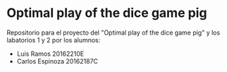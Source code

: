 # Optimal play of the dice game pig 
Repositorio para el proyecto del "Optimal play of the dice game pig" y los labatorios 1 y 2 
por los alumnos:

* Luis Ramos          20162210E
* Carlos Espinoza     20162187C

